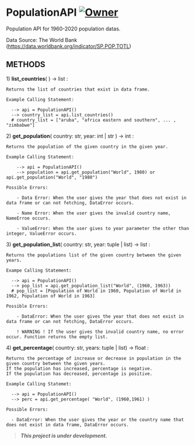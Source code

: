 # PopulationAPI  [![Owner](https://img.shields.io/badge/owner-enescnby-blue)](https://github.com/enescnby)


Population API for 1960-2020 population datas.

Data Source: The World Bank (https://data.worldbank.org/indicator/SP.POP.TOTL)

## METHODS
1\) **list_countries**( ) -> list :
    
    Returns the list of countries that exist in data frame.
    
    Example Calling Statement:
    
      --> api = PopulationAPI()
      --> country_list = api.list_countries()
      # country_list = ["aruba", "africa eastern and southern", ... , "zimbabwe"]
      

2\) **get_population**( country: str, year: int \| str ) -> int :

    Returns the population of the given country in the given year.
    
    Example Calling Statement:
        
        --> api = PopulationAPI()
        --> population = api.get_population("World", 1980) or api.get_population("World", "1980")
    
    Possible Errors:

        - Data Error: When the user gives the year that does not exist in data frame or can not fetching, DataError occurs.
        
        - Name Error: When the user gives the invalid country name, NameErroe occurs.
        
        - ValueError: When the user gives to year parameter the other than integer, ValueError occurs.

3\) **get_population_list**( country: str, year: tuple \| list) -> list : 

    Returns the populations list of the given country between the given years.
    
    Exampe Calling Statement:
    
      --> api = PopulationAPI()
      --> pop_list = api.get_population_list("World", (1960, 1963))
      # pop_list = [Population of World in 1960, Population of World in 1962, Population of World in 1963]
      
    Possible Errors:
    
        - DataError: When the user gives the year that does not exist in data frame or can not fetching, DataError occurs.

        ! WARNING ! If the user gives the invalid country name, no error occur. Function returns the empty list.

4\) **get_percentage**( country: str, years: tuple \| list) -> float :

    Returns the percentage of increase or decrease in population in the given country between the given years.
    If the population has increased, percentage is negative.
    If the population has decreased, percentage is positive.
    
    Example Calling Statemet:
    
      --> api = PopulationAPI()
      --> perc = api.get_percentage( "World", (1960,1961) )

    Possible Errors:
    
      - DataError: When the user gives the year or the country name that does not exist in data frame, DataError occurs.
      
      

> ***This project is under development.***
